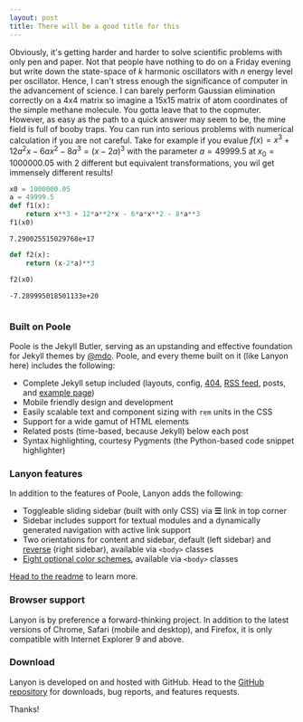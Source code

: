 ```yaml
---
layout: post
title: There will be a good title for this
---
```


Obviously, it's getting harder and harder to solve scientific problems with only pen and paper. Not that people have nothing to do on a Friday evening but write down the state-space of $k$ harmonic oscillators with $n$ energy level per oscillator. Hence, I can't stress enough the significance of computer in the advancement of science. I can barely perform Gaussian elimination correctly on a 4x4 matrix so imagine a 15x15 matrix of atom coordinates of the simple methane molecule. You gotta leave that to the copmuter. However, as easy as the path to a quick answer may seem to be, the mine field is full of booby traps. You can run into serious problems with numerical calculation if you are not careful. Take for example if you evalue $f(x)=x^{3}+12 a^{2} x-6 a x^{2}-8 a^{3}=(x-2 a)^{3}$ with the parameter $a = 49999.5$ at $x_{0}=1000000.05$ with 2 different but equivalent transformations, you wil get immensely different results!

```python
x0 = 1000000.05
a = 49999.5
def f1(x):
    return x**3 + 12*a**2*x - 6*a*x**2 - 8*a**3
f1(x0)
```




    7.290025515029768e+17




```python
def f2(x):
    return (x-2*a)**3

f2(x0)
```




    -7.289995018501133e+20
```python
```


### Built on Poole

Poole is the Jekyll Butler, serving as an upstanding and effective foundation for Jekyll themes by [@mdo](https://twitter.com/mdo). Poole, and every theme built on it (like Lanyon here) includes the following:

* Complete Jekyll setup included (layouts, config, [404](/404), [RSS feed](/atom.xml), posts, and [example page](/about))
* Mobile friendly design and development
* Easily scalable text and component sizing with `rem` units in the CSS
* Support for a wide gamut of HTML elements
* Related posts (time-based, because Jekyll) below each post
* Syntax highlighting, courtesy Pygments (the Python-based code snippet highlighter)

### Lanyon features

In addition to the features of Poole, Lanyon adds the following:

* Toggleable sliding sidebar (built with only CSS) via **☰** link in top corner
* Sidebar includes support for textual modules and a dynamically generated navigation with active link support
* Two orientations for content and sidebar, default (left sidebar) and [reverse](https://github.com/poole/lanyon#reverse-layout) (right sidebar), available via `<body>` classes
* [Eight optional color schemes](https://github.com/poole/lanyon#themes), available via `<body>` classes

[Head to the readme](https://github.com/poole/lanyon#readme) to learn more.

### Browser support

Lanyon is by preference a forward-thinking project. In addition to the latest versions of Chrome, Safari (mobile and desktop), and Firefox, it is only compatible with Internet Explorer 9 and above.

### Download

Lanyon is developed on and hosted with GitHub. Head to the <a href="https://github.com/poole/lanyon">GitHub repository</a> for downloads, bug reports, and features requests.

Thanks!
